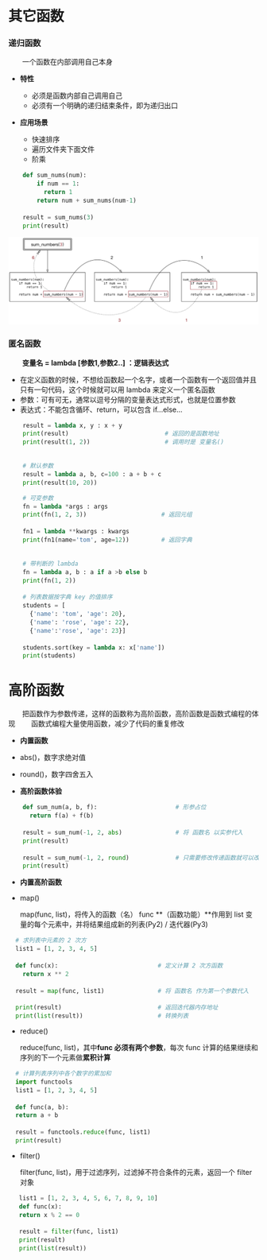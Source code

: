 # 其它函数
### 递归函数
&emsp;&emsp;一个函数在内部调用自己本身
* **特性**
  * 必须是函数内部自己调用自己
  * 必须有一个明确的递归结束条件，即为递归出口


* **应用场景**
  * 快速排序
  * 遍历文件夹下面文件
  * 阶乘
  
```python
    def sum_nums(num):
        if num == 1:
          return 1
        return num + sum_nums(num-1)

    result = sum_nums(3)
    print(result)
```

![](/assets/QQ20200928-133117@2x.png)


### 匿名函数
&emsp;&emsp;**变量名 = lambda [参数1,参数2..] ：逻辑表达式**
*  在定义函数的时候，不想给函数起一个名字，或者一个函数有一个返回值并且只有一句代码，这个时候就可以用 lambda 来定义一个匿名函数
  *  参数：可有可无，通常以逗号分隔的变量表达式形式，也就是位置参数
  *  表达式：不能包含循环、return，可以包含 if...else...

```python
    result = lambda x, y : x + y
    print(result)                           # 返回的是函数地址
    print(result(1, 2))                     # 调用时是 变量名()
        

```



```python
    # 默认参数
    result = lambda a, b, c=100 : a + b + c
    print(result(10, 20))

```



```python
    # 可变参数
    fn = lambda *args : args
    print(fn(1, 2, 3))                     # 返回元组
    
    fn1 = lambda **kwargs : kwargs
    print(fn1(name='tom', age=12))         # 返回字典
  
```



```python
    # 带判断的 lambda
    fn = lambda a, b : a if a >b else b
    print(fn(1, 2))
    
    # 列表数据按字典 key 的值排序
    students = [
      {'name': 'tom', 'age': 20},
      {'name': 'rose', 'age': 22},
      {'name':'rose', 'age': 23}]
    
    students.sort(key = lambda x: x['name'])
    print(students)

```


# 高阶函数
&emsp;&emsp;把函数作为参数传递，这样的函数称为高阶函数，高阶函数是函数式编程的体现
&emsp;&emsp;函数式编程大量使用函数，减少了代码的重复修改

* **内置函数**
 * abs()，数字求绝对值
 * round()，数字四舍五入
    
                    
* **高阶函数体验**

```python
    def sum_num(a, b, f):                      # 形参占位
      return f(a) + f(b)            
     
    result = sum_num(-1, 2, abs)               # 将 函数名 以实参代入
    print(result)
    
    result = sum_num(-1, 2, round)             # 只需要修改传递函数就可以改变整个函数作用
    print(result)

```

* **内置高阶函数**
 * map()
 
   map(func, list)，将传入的函数（名） func **（函数功能）**作用到 list 变量的每个元素中，并将结果组成新的列表(Py2) / 迭代器(Py3)

  ```python
    # 求列表中元素的 2 次方
    list1 = [1, 2, 3, 4, 5]
    
    def func(x):                            # 定义计算 2 次方函数
      return x ** 2

    result = map(func, list1)               # 将 函数名 作为第一个参数代入

    print(result)                           # 返回迭代器内存地址
    print(list(result))                     # 转换列表
 
  ```

 * reduce()

   reduce(func, list)，其中**func 必须有两个参数**，每次 func 计算的结果继续和序列的下一个元素做**累积计算**

  ```python
    # 计算列表序列中各个数字的累加和
    import functools
    list1 = [1, 2, 3, 4, 5]
    
    def func(a, b):
    return a + b

    result = functools.reduce(func, list1)
    print(result)
  ```

 * filter()
   
   filter(func, list)，用于过滤序列，过滤掉不符合条件的元素，返回一个 filter 对象
  
 ```python
    list1 = [1, 2, 3, 4, 5, 6, 7, 8, 9, 10]
    def func(x):
    return x % 2 == 0

    result = filter(func, list1)
    print(result)
    print(list(result))
```























